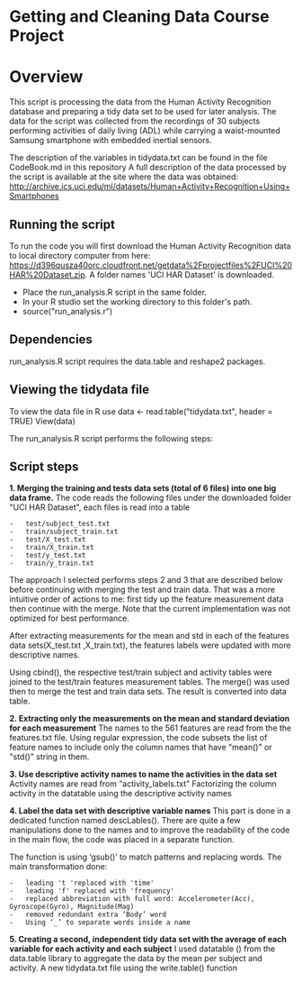 Getting and Cleaning Data Course Project
========================================

Overview
=========
This script is processing the data from the Human Activity Recognition database and preparing a tidy data set to be used for later analysis. 
The data for the script was collected from the recordings of 30 subjects performing activities of daily living (ADL) while carrying a waist-mounted Samsung smartphone with embedded inertial sensors.

The description of the variables in tidydata.txt can be found in the file CodeBook.md in this repository
A full description of the data processed by the script is available at the site where the data was obtained: 
http://archive.ics.uci.edu/ml/datasets/Human+Activity+Recognition+Using+Smartphones

Running the script
-------------------
To run the code you will first download the Human Activity Recognition data to local directory computer from here:
https://d396qusza40orc.cloudfront.net/getdata%2Fprojectfiles%2FUCI%20HAR%20Dataset.zip.
A folder names 'UCI HAR Dataset' is downloaded. 
- Place the run_analysis.R script in the same folder.
- In your R studio set the working directory to this folder's path.
- source("run_analysis.r")

Dependencies
-------------
run_analysis.R script requires the data.table and reshape2 packages.

Viewing the tidydata file
-------------------------
To view the data file in R use
data <- read.table("tidydata.txt", header = TRUE)
View(data)

The run_analysis.R script performs the following steps:

Script steps
-------------
**1. Merging the training and tests data sets (total of 6 files) into one big data frame.**
The code reads the following files under the downloaded folder "UCI HAR Dataset", each files is read into a table
```
-	test/subject_test.txt  
-	train/subject_train.txt
-	test/X_test.txt
-	train/X_train.txt
-	test/y_test.txt
-	train/y_train.txt
```
The approach I selected performs steps 2 and 3 that are described below before continuing with merging the test and train data. That was a more intuitive order of actions to me: first tidy up the feature measurement data then continue with the merge. Note that the current implementation was not optimized for best performance.
  
After extracting measurements for the mean and std in each of the features data sets(X_test.txt ,X_train.txt), the features labels were updated with more descriptive names. 

Using cbind(), the respective test/train subject and activity tables were joined to the test/train features measurement tables. The merge() was used then to merge the test and train data sets. The result is converted into data table.

**2. Extracting only the measurements on the mean and standard deviation for each measurement**
The names to the 561 features are read from the the features.txt file.
Using regular expression, the code subsets the list of feature names to include only the column names that have "mean()" or "std()" string in them.

**3. Use descriptive activity names to name the activities in the data set**
Activity names are read from “activity_labels.txt”
Factorizing the column activity in the datatable using the descriptive activity names

**4. Label the data set with descriptive variable names**
This part is done in a dedicated function named descLables().
There are quite a few manipulations done to the names and to improve the readability of the code in the main flow, the code was placed in a separate function.

The function is using ‘gsub()’ to match patterns and replacing words.
The main transformation done:
```
-	leading 't 'replaced with 'time'
-	leading 'f' replaced with 'frequency'
-	replaced abbreviation with full word: Accelerometer(Acc), Gyroscope(Gyro), Magnitude(Mag)
-	removed redundant extra ‘Body’ word
-	Using ‘_’ to separate words inside a name 
```
**5. Creating a second, independent tidy data set with the average of each variable for each activity and each subject**
I used datatable () from the data.table library to aggregate the data by the mean per subject and activity.
A new tidydata.txt file using the write.table() function

